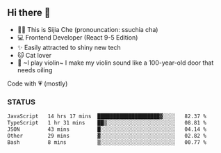 ## Hi there 👋

- 🙋‍♀️ This is Sijia Che (pronouncation: ssuchia cha)
- 💻 Frontend Developer (React 9-5 Edition)
- ✨ Easily attracted to shiny new tech
- 🐱 Cat lover
- 🌟 ~I play violin~ I make my violin sound like a 100-year-old door that needs oiling

Code with 💗 (mostly)

### STATUS
<!--START_SECTION:waka-->

```txt
JavaScript   14 hrs 17 mins  ████████████████████▓░░░░   82.37 %
TypeScript   1 hr 31 mins    ██▒░░░░░░░░░░░░░░░░░░░░░░   08.81 %
JSON         43 mins         █░░░░░░░░░░░░░░░░░░░░░░░░   04.14 %
Other        29 mins         ▓░░░░░░░░░░░░░░░░░░░░░░░░   02.82 %
Bash         8 mins          ▒░░░░░░░░░░░░░░░░░░░░░░░░   00.77 %
```

<!--END_SECTION:waka-->
